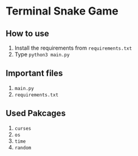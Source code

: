 # Terminal Snake Game
## How to use
1. Install the requirements from
 `requirements.txt`
2. Type `python3 main.py`
## Important files
1. `main.py`
2. `requirements.txt`

## Used Pakcages
1. `curses`
2. `os`
3. `time`
4. `random`